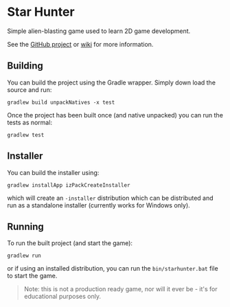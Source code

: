 # Star Hunter

Simple alien-blasting game used to learn 2D game development.

See the [GitHub project](https://github.com/cjstehno/starhunter) or [wiki](https://github.com/cjstehno/starhunter/wiki) for more information.

## Building

You can build the project using the Gradle wrapper. Simply down load the source and run:

```gradlew build unpackNatives -x test```

Once the project has been built once (and native unpacked) you can run the tests as normal:

```gradlew test```

## Installer

You can build the installer using:

```gradlew installApp izPackCreateInstaller```

which will create an `-installer` distribution which can be distributed and run as a standalone installer (currently works for Windows only).

## Running

To run the built project (and start the game):

```gradlew run```

or if using an installed distribution, you can run the `bin/starhunter.bat` file to start the game.

> Note: this is not a production ready game, nor will it ever be - it's for educational purposes only.

